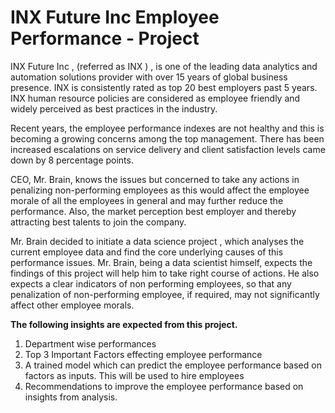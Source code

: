 # INX Future Inc Employee Performance - Project 
INX Future Inc , (referred as INX ) , is one of the leading data analytics and automation solutions provider 
with over 15 years of global business presence. INX is consistently rated as top 20 best employers past 5 
years. INX human resource policies are considered as employee friendly and widely perceived as best 
practices in the industry. 

Recent years, the employee performance indexes are not healthy and this is becoming a growing 
concerns among the top management. There has been increased escalations on service delivery and 
client satisfaction levels came down by 8 percentage points.  

CEO, Mr. Brain, knows the issues but concerned to take any actions in penalizing non-performing 
employees as this would affect the employee morale of all the employees in general and may further 
reduce the performance. Also, the market perception best employer and thereby attracting best talents 
to join the company.  

Mr. Brain decided to initiate a data science project , which analyses the current employee data and find 
the core underlying causes of this performance issues. Mr. Brain, being a data scientist himself, expects 
the findings of this project will help him to take right course of actions. He also expects a clear indicators 
of non performing employees, so that any penalization of non-performing employee, if required, may 
not significantly affect other employee morals.  

**The following insights are expected from this project.**
1. Department wise performances
2. Top 3 Important Factors effecting employee performance
3. A trained model which can predict the employee performance based on factors as inputs. This 
will be used to hire employees
4. Recommendations to improve the employee performance based on insights from analysis.
